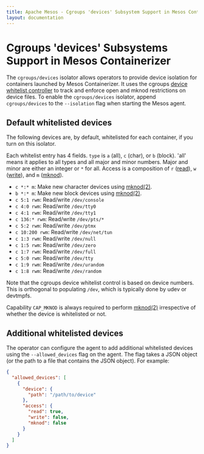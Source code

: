 ```yaml
---
title: Apache Mesos - Cgroups 'devices' Subsystem Support in Mesos Containerizer
layout: documentation
---
```


# Cgroups 'devices' Subsystems Support in Mesos Containerizer

The `cgroups/devices` isolator allows operators to provide device isolation for
containers launched by Mesos Containerizer. It uses the cgroups
[device whitelist controller](https://www.kernel.org/doc/Documentation/cgroup-v1/devices.txt) to
track and enforce open and mknod restrictions on device files. To enable the
`cgroups/devices` isolator, append `cgroups/devices` to the `--isolation` flag
when starting the Mesos agent.

## Default whitelisted devices

The following devices are, by default, whitelisted for each container, if you
turn on this isolator.

Each whitelist entry has 4 fields. `type` is `a` (all), `c` (char), or `b`
(block). 'all' means it applies to all types and all major and minor numbers.
Major and minor are either an integer or `*` for all.  Access is a composition
of `r` ([read](http://man7.org/linux/man-pages/man2/read.2.html)),
`w` ([write](http://man7.org/linux/man-pages/man2/write.2.html)),
and `m` ([mknod](http://man7.org/linux/man-pages/man2/mknod.2.html)).

* `c *:* m`: Make new character devices using [mknod(2)](http://man7.org/linux/man-pages/man2/mknod.2.html).
* `b *:* m`: Make new block devices using [mknod(2)](http://man7.org/linux/man-pages/man2/mknod.2.html).
* `c 5:1 rwm`: Read/write `/dev/console`
* `c 4:0 rwm`: Read/write `/dev/tty0`
* `c 4:1 rwm`: Read/write `/dev/tty1`
* `c 136:* rwm`: Read/write `/dev/pts/*`
* `c 5:2 rwm`: Read/write `/dev/ptmx`
* `c 10:200 rwm`: Read/write `/dev/net/tun`
* `c 1:3 rwm`: Read/write `/dev/null`
* `c 1:5 rwm`: Read/write `/dev/zero`
* `c 1:7 rwm`: Read/write `/dev/full`
* `c 5:0 rwm`: Read/write `/dev/tty`
* `c 1:9 rwm`: Read/write `/dev/urandom`
* `c 1:8 rwm`: Read/write `/dev/random`

Note that the cgroups device whitelist control is based on device numbers. This
is orthogonal to populating `/dev`, which is typically done by udev or devtmpfs.

Capability `CAP_MKNOD` is always required to perform
[mknod(2)](http://man7.org/linux/man-pages/man2/mknod.2.html) irrespective of
whether the device is whitelisted or not.

## Additional whitelisted devices

The operator can configure the agent to add additional whitelisted devices using
the `--allowed_devices` flag on the agent. The flag takes a JSON object (or the
path to a file that contains the JSON object). For example:

```json
{
  "allowed_devices": [
    {
      "device": {
        "path": "/path/to/device"
      },
      "access": {
        "read": true,
        "write": false,
        "mknod": false
      }
    }
  ]
}
```
